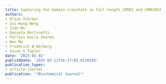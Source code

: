 ```yaml
---
title: Capturing the domain crosstalk in full length LRRK2 and LRRK2RCKW
authors:
- Eliza Störmer
- Jui-Hung Weng
- Jian Wu
- Daniela Bertinetti
- Pallavi Kaila Sharma
- Wen Ma
- Friedrich W Herberg
- Susan S Taylor
date: '2023-01-01'
publishDate: '2025-02-11T16:17:02.813819Z'
publication_types:
- article-journal
publication: '*Biochemical Journal*'
---
```

